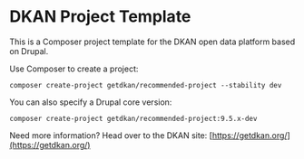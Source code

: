 # DKAN Project Template

This is a Composer project template for the DKAN open data platform based on
Drupal.

Use Composer to create a project:

    composer create-project getdkan/recommended-project --stability dev

You can also specify a Drupal core version:

    composer create-project getdkan/recommended-project:9.5.x-dev

Need more information? Head over to the DKAN site: [https://getdkan.org/](https://getdkan.org/)
